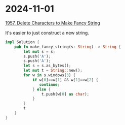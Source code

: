 # 2024-11-01
[1957. Delete Characters to Make Fancy String](https://leetcode.com/problems/delete-characters-to-make-fancy-string/)

It's easier to just construct a new string.

```Rust
impl Solution {
    pub fn make_fancy_string(s: String) -> String {
        let mut s = s;
        s.push('A');
        s.push('A');
        let s = s.as_bytes();
        let mut t = String::new();
        for w in s.windows(3) {
            if w[0]==w[1] && w[1]==w[2] {
               continue; 
            } else {
                t.push(w[0] as char);
            }
        }
        t
    }
}
```
